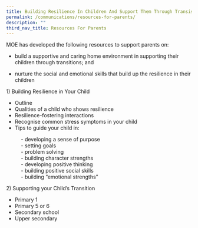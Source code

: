 ```yaml
---
title: Building Resilience In Children And Support Them Through Transistions
permalink: /communications/resources-for-parents/
description: ""
third_nav_title: Resources For Parents
---
```

MOE has developed the following resources to support parents on:

*   build a supportive and caring home environment in supporting their children through transitions; and  
    
*   nurture the social and emotional skills that build up the resilience in their children

1) Building Resilience in Your Child
* Outline
* Qualities of a child who shows resilience
* Resilience-fostering interactions
* Recognise common stress symptoms in your child
* Tips to guide your child in:
<dl>
  <dd>- developing a sense of purpose</dd>
	<dd>- setting goals</dd>
	<dd>- problem solving</dd>
	<dd>- building character strengths</dd>
	<dd>- developing positive thinking</dd>
	<dd>- building positive social skills</dd>
	<dd>- building “emotional strengths”</dd>
</dl>

2) Supporting your Child’s Transition
*   Primary 1  
*   Primary 5 or 6  
*   Secondary school  
*   Upper secondary